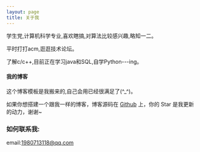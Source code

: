 ```yaml
---
layout: page
title: 关于我 
---
```


学生党,计算机科学专业,喜欢瞎搞,对算法比较感兴趣,略知一二。


平时打打acm,逛逛技术论坛。

了解c/c++,目前正在学习java和SQL,自学Python---ing。


  #### 我的博客  


这个博客模板是我搬来的,自己会用已经很满足了(^_^)。


如果你想搭建一个跟我一样的博客，博客源码在 <a target="_blank" href='https://github.com/wjimin/wjimin.github.io'>Github</a> 上，你的 Star 是我更新的动力，谢谢~

### 如何联系我:
 

email:1980713118@qq.com       
    





